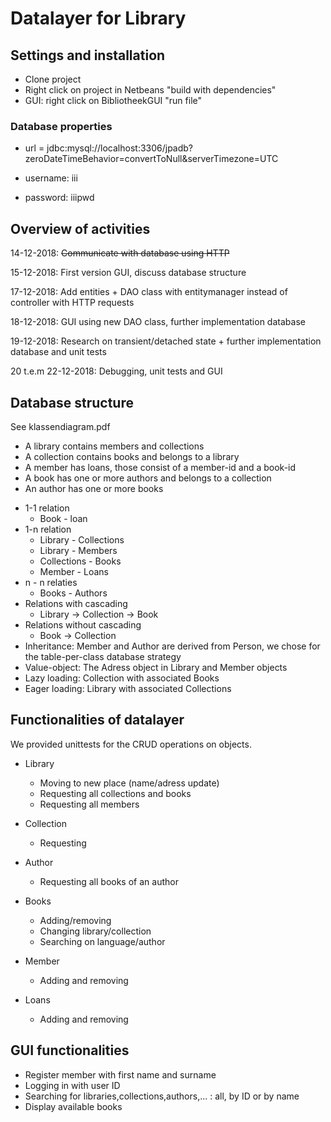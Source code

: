 # Datalayer for Library 

## Settings and installation

- Clone project
- Right click on project in Netbeans "build with dependencies"
- GUI: right click on BibliotheekGUI "run file"

### Database properties
- url = jdbc:mysql://localhost:3306/jpadb?zeroDateTimeBehavior=convertToNull&serverTimezone=UTC

- username: iii

- password: iiipwd

## Overview of activities

14-12-2018: ~~Communicate with database using HTTP~~ 

15-12-2018: First version GUI, discuss database structure

17-12-2018: Add entities + DAO class with entitymanager instead of controller with HTTP requests

18-12-2018: GUI using new DAO class, further implementation database

19-12-2018: Research on transient/detached state + further implementation database and unit tests

20 t.e.m 22-12-2018: Debugging, unit tests and GUI 


## Database structure
See klassendiagram.pdf
- A library contains members and collections
- A collection contains books and belongs to a library
- A member has loans, those consist of a member-id and a book-id
- A book has one or more authors and belongs to a collection
- An author has one or more books

* 1-1 relation
  * Book - loan
* 1-n relation
  * Library - Collections
  * Library - Members
  * Collections - Books
  * Member - Loans
* n - n relaties
  * Books - Authors
* Relations with cascading
  * Library -> Collection -> Book
* Relations without cascading
  * Book -> Collection
* Inheritance: Member and Author are derived from Person, we chose for the table-per-class database strategy
* Value-object: The Adress object in Library and Member objects
* Lazy loading: Collection with associated Books
* Eager loading: Library with associated Collections

## Functionalities of datalayer
We provided unittests for the CRUD operations on objects.
* Library
  * Moving to new place (name/adress update)
  * Requesting all collections and books
  * Requesting all members 
* Collection
  * Requesting 
* Author
  * Requesting all books of an author
* Books
  * Adding/removing
  * Changing library/collection 
  * Searching on language/author
* Member
  * Adding and removing
* Loans
  * Adding and removing
  
  ##

## GUI functionalities
- Register member with first name and surname
- Logging in with user ID
- Searching for libraries,collections,authors,... : all, by ID or by name
- Display available books

